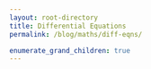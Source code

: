 ```yaml
---
layout: root-directory
title: Differential Equations
permalink: /blog/maths/diff-eqns/

enumerate_grand_children: true
---
```

